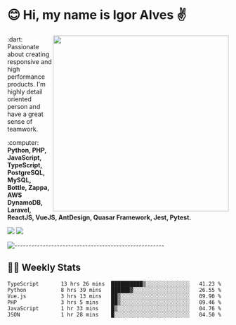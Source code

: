 # :blush: Hi, my name is Igor Alves :v:

<img src="https://github-readme-stats.vercel.app/api?username=iguit0&show_icons=true&include_all_commits=true&count_private=true&theme=dark" min-width="400px" max-width="400px" width="400px" align="right" />

<p align="left"> 
  :dart: Passionate about creating responsive and high performance products.
  I'm highly detail oriented person and have a great sense of teamwork.
</p>

<p align="left">
  :computer: <strong>Python, PHP, JavaScript, TypeScript, PostgreSQL, MySQL, Bottle, Zappa, AWS DynamoDB, Laravel, ReactJS, VueJS, AntDesign, Quasar Framework, Jest, Pytest.</strong>
</p>

<p align="left">
  <a href="https://www.linkedin.com/in/igor-lucio-alves" target="_blank" rel="noopener noreferrer" alt="LinkedIn">
  <img src="https://img.shields.io/badge/LinkedIn-0077B5?style=for-the-badge&logo=linkedin&logoColor=white" /></a>

  <a href="https://t.me/iguit0" target="_blank" rel="noopener noreferrer" alt="Telegram">
  <img src="https://img.shields.io/badge/Telegram-2CA5E0?style=for-the-badge&logo=telegram&logoColor=white" /></a>
</p>

![-----------------------------------------------------](https://raw.githubusercontent.com/andreasbm/readme/master/assets/lines/aqua.png)

## :man_technologist: Weekly Stats
<!--START_SECTION:waka-->

```text
TypeScript       13 hrs 26 mins  ██████████▒░░░░░░░░░░░░░░   41.23 %
Python           8 hrs 39 mins   ██████▓░░░░░░░░░░░░░░░░░░   26.55 %
Vue.js           3 hrs 13 mins   ██▒░░░░░░░░░░░░░░░░░░░░░░   09.90 %
PHP              3 hrs 5 mins    ██▒░░░░░░░░░░░░░░░░░░░░░░   09.46 %
JavaScript       1 hr 33 mins    █▒░░░░░░░░░░░░░░░░░░░░░░░   04.76 %
JSON             1 hr 28 mins    █░░░░░░░░░░░░░░░░░░░░░░░░   04.50 %
```

<!--END_SECTION:waka-->
